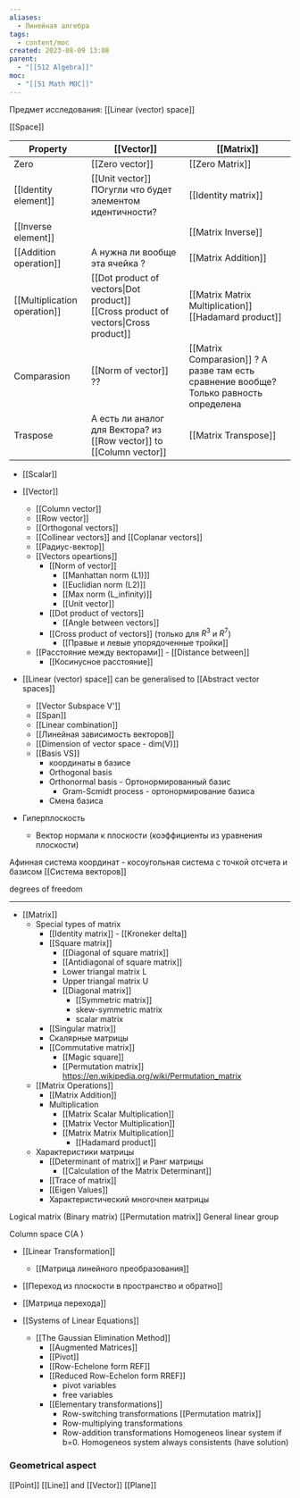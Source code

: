 ```yaml
---
aliases:
  - Линейная алгебра
tags:
  - content/moc
created: 2023-08-09 13:08
parent:
  - "[[512 Algebra]]"
moc:
  - "[[51 Math MOC]]"
---
```

Предмет исследования:  [[Linear (vector) space]]

[[Space]]

| Property                     | [[Vector]]                                                                               | [[Matrix]]                                                                             |
| ---------------------------- | ---------------------------------------------------------------------------------------- | -------------------------------------------------------------------------------------- |
| Zero                         | [[Zero vector]]                                                                          | [[Zero Matrix]]                                                                        |
| [[Identity element]]         | [[Unit vector]] ПОгугли что будет элементом идентичности?                                | [[Identity matrix]]                                                                    |
| [[Inverse element]]          |                                                                                          | [[Matrix Inverse]]                                                                     |
| [[Addition operation]]       | А нужна ли вообще эта ячейка ?                                                           | [[Matrix Addition]]                                                                    |
| [[Multiplication operation]] | [[Dot product of vectors\|Dot product]] </br>[[Cross product of vectors\|Cross product]] | [[Matrix Matrix Multiplication]] </br>[[Hadamard product]]                             |
| Comparasion                  | [[Norm of vector]] ??                                                                    | [[Matrix Comparasion]] ? А разве там есть сравнение вообще? Только равность определена |
| Traspose                     | А есть ли аналог для Вектора? из [[Row vector]] to [[Column vector]]                     | [[Matrix Transpose]]                                                                   |



- [[Scalar]] 
- [[Vector]]
    - [[Column vector]]
    - [[Row vector]]
    - [[Orthogonal vectors]]
    - [[Collinear vectors]] and [[Coplanar vectors]]
    - [[Радиус-вектор]]
    - [[Vectors opeartions]]
        - [[Norm of vector]]
            - [[Manhattan norm (L1)]]
            - [[Euclidian norm (L2)]]
            - [[Max norm (L_infinity)]]
            - [[Unit vector]]
        - [[Dot product of vectors]] 
            - [[Angle between vectors]]
        - [[Cross product of vectors]] (только для $R^3$ и $R^7$)
            - [[Правые и левые упорядоченные тройки]]
    - [[Расстояние между векторами]] - [[Distance between]]
        - [[Косинусное расстояние]]

- [[Linear (vector) space]] can be generalised to [[Abstract vector spaces]]
    - [[Vector Subspace V']] 
    - [[Span]]
    - [[Linear combination]]
    - [[Линейная зависимость векторов]]
    - [[Dimension of vector space - dim(V)]]
    - [[Basis VS]]
        - координаты в базисе 
        - Orthogonal basis
        - Orthonormal basis - Ортонормированный базис
            - Gram-Scmidt process - ортонормирование базиса
        - Смена базиса



- Гиперплоскость
    - Вектор нормали к плоскости (коэффициенты из уравнения плоскости)

Афинная система координат - косоугольная система с точкой отсчета и базисом
[[Система векторов]]

degrees of freedom

---

- [[Matrix]]
    - Special types of matrix
        - [[Identity matrix]] - [[Kroneker delta]]
        - [[Square matrix]]
            - [[Diagonal of square matrix]]
            - [[Antidiagonal of square matrix]]
            - Lower triangal matrix L
            - Upper triangal matrix U
            - [[Diagonal matrix]]
                - [[Symmetric matrix]]
                - skew-symmetric matrix
                - scalar matrix
        - [[Singular matrix]]
        - Скалярные матрицы
        - [[Commutative matrix]]
            - [[Magic square]]
            - [[Permutation matrix]] https://en.wikipedia.org/wiki/Permutation_matrix
    - [[Matrix Operations]]
        - [[Matrix Addition]]
        - Multiplication
            - [[Matrix Scalar Multiplication]]
            - [[Matrix Vector Multiplication]]
            - [[Matrix Matrix Multiplication]]
                - [[Hadamard product]]
    - Характеристики матрицы
        - [[Determinant of matrix]] и Ранг матрицы
            -  [[Calculation of the Matrix Determinant]]
        - [[Trace of matrix]]
        - [[Eigen Values]]
        - Характеристический многочлен матрицы

Logical matrix (Binary matrix)
[[Permutation matrix]] 
General linear group

Column space C(A )

- [[Linear Transformation]]
    - [[Матрица линейного преобразования]]
- [[Переход из плоскости в пространство и обратно]]
- [[Матрица перехода]]


- [[Systems of Linear Equations]]
    - [[The Gaussian Elimination Method]]
        - [[Augmented Matrices]]
        - [[Pivot]]
        - [[Row-Echelone form REF]]
        - [[Reduced Row-Echelon form RREF]]
            - pivot variables
            - free variables
        - [[Elementary transformations]]
            - Row-switching transformations [[Permutation matrix]]
            - Row-multiplying transformations
            - Row-addition transformations
Homogeneos linear system if b=0. Homogeneos system always consistents (have solution)



### Geometrical aspect
[[Point]]
[[Line]] and [[Vector]]
[[Plane]]

